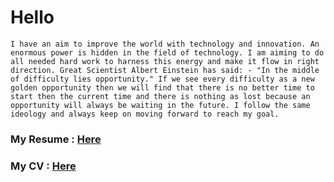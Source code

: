 # Hello

``I have an aim to improve the world with technology and innovation. An enormous power is hidden
in the field of technology.
I am aiming to do all needed hard work to harness this energy and make it flow in right direction.
Great Scientist Albert Einstein has said: - "In the middle of difficulty lies opportunity."
If we see every difficulty as a new golden opportunity then we will find that there is no better time
to start then the current time and there is nothing as lost because an opportunity will always be
waiting in the future.
I follow the same ideology and always keep on moving forward to reach my goal.``

### My Resume : [Here](PlacementResume.pdf)
### My CV : [Here](CV.pdf)
